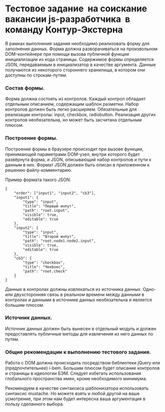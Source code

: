 # Тестовое задание  на соискание вакансии js-разработчика  в команду Контур-Экстерна

В рамках выполнения задания необходимо реализовать форму для заполнения данных. Форма должна разворачиваться на произвольном DOM-контейнере при помощи вызова публичной функции инициализации из кода страницы. Содержимое формы определяется JSON, передаваемым в инициализатор в качестве аргумента. Данные получаются из некоторого стороннего хранилища, в котором они доступны по строкам-путям.

### Состав формы.
Форма должна состоять из контролов. Каждый контрол обладает отдельным описанием, содержащим шаблон разметки. Набор контролов должен быть легко расширяем. Обязательные для реализации контролы: input, checkbox, radiobutton. Реализация других контролов необязательна, но может быть засчитана отдельным плюсом.

### Построение формы.
Построение формы в браузере происходит при вызове функции, принимающей параметрами DOM-узел, внутри которого будет развёрнута форма, и JSON, описывающий набор контролов и пути к данным в них. Формат JSON должен быть описан в приложенном к решению файлу-комментарию. 

Пример формата такого JSON:

```
{
	"order": ["input1", "input2", "cb3"],
	"input1": {
		"type": "input",
		"title": "Первый инпут",
		"path": "root.input",
		"visible": true,
		"editable": true
	},
	"input2": {
		"type": "input",
		"title": "Второй инпут",
		"path": "root.node1.node2.input",
		"visible": true,
		"editable": true
	},
	"cb3": {
		"type": "checkbox",
		"title": "Чекбокс",
		"path": "root.check"
	}
}
```

Данные в контролах должны извлекаться из источника данных. Одно- или двухсторонняя связь в реальном времени между данными в контролах и данными в источнике данных необязательна и является большим плюсом.

### Источник данных.
Источник данных должен быть вынесен в отдельный модуль и должен предоставлять публичные методы для извлечения из него данных по путям.

### Общие рекомендации к выполнению тестового задания.
Работа с DOM должна происходить посредством библиотеки jQuery или (предпочтительнее) i-bem. Большим плюсом будет описание контролов и страницы в идеологии БЭМ. Следует избегать использования глобального пространства имен, кроме необходимого минимума.

Рекомендуем в качестве синтаксиса шаблонизатора использовать синтаксис mustache. Но можете взять и любой другой на ваше усмотрение, при этом нам будет интересна ваша аргументация в пользу сделанного выбора.